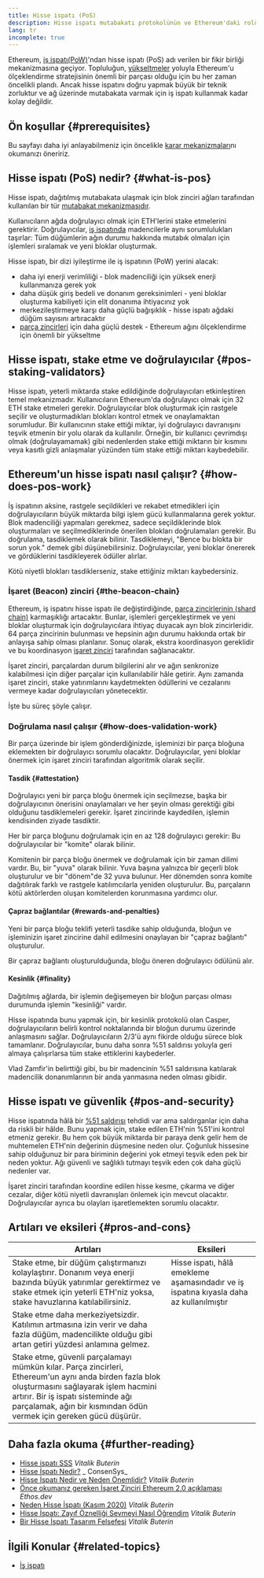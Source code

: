 ```yaml
---
title: Hisse ispatı (PoS)
description: Hisse ispatı mutabakatı protokolünün ve Ethereum'daki rolünün açıklaması.
lang: tr
incomplete: true
---
```


Ethereum, [iş ispatı(PoW)](/developers/docs/consensus-mekanizmas/pow/)'ndan hisse ispatı (PoS) adı verilen bir fikir birliği mekanizmasına geçiyor. Topluluğun, [yükseltmeler](/upgrades/) yoluyla Ethereum'u ölçeklendirme stratejisinin önemli bir parçası olduğu için bu her zaman öncelikli plandı. Ancak hisse ispatını doğru yapmak büyük bir teknik zorluktur ve ağ üzerinde mutabakata varmak için iş ispatı kullanmak kadar kolay değildir.

## Ön koşullar {#prerequisites}

Bu sayfayı daha iyi anlayabilmeniz için öncelikle [karar mekanizmaları](/developers/docs/consensus-mechanisms/)nı okumanızı öneririz.

## Hisse ispatı (PoS) nedir? {#what-is-pos}

Hisse ispatı, dağıtılmış mutabakata ulaşmak için blok zinciri ağları tarafından kullanılan bir tür [mutabakat mekanizmasıdır](/developers/docs/consensus-mechanisms/).

Kullanıcıların ağda doğrulayıcı olmak için ETH'lerini stake etmelerini gerektirir. Doğrulayıcılar, [iş ispatında](/developers/docs/consensus-mechanisms/pow/) madencilerle aynı sorumlulukları taşırlar: Tüm düğümlerin ağın durumu hakkında mutabık olmaları için işlemleri sıralamak ve yeni bloklar oluşturmak.

Hisse ispatı, bir dizi iyileştirme ile iş ispatının (PoW) yerini alacak:

- daha iyi enerji verimliliği - blok madenciliği için yüksek enerji kullanmanıza gerek yok
- daha düşük giriş bedeli ve donanım gereksinimleri - yeni bloklar oluşturma kabiliyeti için elit donanıma ihtiyacınız yok
- merkezileştirmeye karşı daha güçlü bağışıklık - hisse ispatı ağdaki düğüm sayısını artıracaktır
- [parça zincirleri](/upgrades/sharding/) için daha güçlü destek - Ethereum ağını ölçeklendirme için önemli bir yükseltme

## Hisse ispatı, stake etme ve doğrulayıcılar {#pos-staking-validators}

Hisse ispatı, yeterli miktarda stake edildiğinde doğrulayıcıları etkinleştiren temel mekanizmadır. Kullanıcıların Ethereum'da doğrulayıcı olmak için 32 ETH stake etmeleri gerekir. Doğrulayıcılar blok oluşturmak için rastgele seçilir ve oluşturmadıkları blokları kontrol etmek ve onaylamaktan sorumludur. Bir kullanıcının stake ettiği miktar, iyi doğrulayıcı davranışını teşvik etmenin bir yolu olarak da kullanılır. Örneğin, bir kullanıcı çevrimdışı olmak (doğrulayamamak) gibi nedenlerden stake ettiği miktarın bir kısmını veya kasıtlı gizli anlaşmalar yüzünden tüm stake ettiği miktarı kaybedebilir.

## Ethereum'un hisse ispatı nasıl çalışır? {#how-does-pos-work}

İş ispatının aksine, rastgele seçildikleri ve rekabet etmedikleri için doğrulayıcıların büyük miktarda bilgi işlem gücü kullanmalarına gerek yoktur. Blok madenciliği yapmaları gerekmez, sadece seçildiklerinde blok oluşturmaları ve seçilmediklerinde önerilen blokları doğrulamaları gerekir. Bu doğrulama, tasdiklemek olarak bilinir. Tasdiklemeyi, "Bence bu blokta bir sorun yok." demek gibi düşünebilirsiniz. Doğrulayıcılar, yeni bloklar önererek ve gördüklerini tasdikleyerek ödüller alırlar.

Kötü niyetli blokları tasdiklerseniz, stake ettiğiniz miktarı kaybedersiniz.

### İşaret (Beacon) zinciri {#the-beacon-chain}

Ethereum, iş ispatını hisse ispatı ile değiştirdiğinde, [parça zincirlerinin (shard chain)](/upgrades/sharding/) karmaşıklığı artacaktır. Bunlar, işlemleri gerçekleştirmek ve yeni bloklar oluşturmak için doğrulayıcılara ihtiyaç duyacak ayrı blok zincirleridir. 64 parça zincirinin bulunması ve hepsinin ağın durumu hakkında ortak bir anlayışa sahip olması planlanır. Sonuç olarak, ekstra koordinasyon gereklidir ve bu koordinasyon [işaret zinciri](/upgrades/beacon-chain/) tarafından sağlanacaktır.

İşaret zinciri, parçalardan durum bilgilerini alır ve ağın senkronize kalabilmesi için diğer parçalar için kullanılabilir hâle getirir. Aynı zamanda işaret zinciri, stake yatırımlarını kaydetmekten ödüllerini ve cezalarını vermeye kadar doğrulayıcıları yönetecektir.

İşte bu süreç şöyle çalışır.

### Doğrulama nasıl çalışır {#how-does-validation-work}

Bir parça üzerinde bir işlem gönderdiğinizde, işleminizi bir parça bloğuna eklemekten bir doğrulayıcı sorumlu olacaktır. Doğrulayıcılar, yeni bloklar önermek için işaret zinciri tarafından algoritmik olarak seçilir.

#### Tasdik {#attestation}

Doğrulayıcı yeni bir parça bloğu önermek için seçilmezse, başka bir doğrulayıcının önerisini onaylamaları ve her şeyin olması gerektiği gibi olduğunu tasdiklemeleri gerekir. İşaret zincirinde kaydedilen, işlemin kendisinden ziyade tasdiktir.

Her bir parça bloğunu doğrulamak için en az 128 doğrulayıcı gerekir: Bu doğrulayıcılar bir "komite" olarak bilinir.

Komitenin bir parça bloğu önermek ve doğrulamak için bir zaman dilimi vardır. Bu, bir "yuva" olarak bilinir. Yuva başına yalnızca bir geçerli blok oluşturulur ve bir "dönem"de 32 yuva bulunur. Her dönemden sonra komite dağıtılırak farklı ve rastgele katılımcılarla yeniden oluşturulur. Bu, parçaların kötü aktörlerden oluşan komitelerden korunmasına yardımcı olur.

#### Çapraz bağlantılar {#rewards-and-penalties}

Yeni bir parça bloğu teklifi yeterli tasdike sahip olduğunda, bloğun ve işleminizin işaret zincirine dahil edilmesini onaylayan bir "çapraz bağlantı" oluşturulur.

Bir çapraz bağlantı oluşturulduğunda, bloğu öneren doğrulayıcı ödülünü alır.

#### Kesinlik {#finality}

Dağıtılmış ağlarda, bir işlemin değişemeyen bir bloğun parçası olması durumunda işlemin "kesinliği" vardır.

Hisse ispatında bunu yapmak için, bir kesinlik protokolü olan Casper, doğrulayıcıların belirli kontrol noktalarında bir bloğun durumu üzerinde anlaşmasını sağlar. Doğrulayıcıların 2/3'ü aynı fikirde olduğu sürece blok tamamlanır. Doğrulayıcılar, bunu daha sonra %51 saldırısı yoluyla geri almaya çalışırlarsa tüm stake ettiklerini kaybederler.

Vlad Zamfir'in belirttiği gibi, bu bir madencinin %51 saldırısına katılarak madencilik donanımlarının bir anda yanmasına neden olması gibidir.

## Hisse ispatı ve güvenlik {#pos-and-security}

Hisse ispatında hâlâ bir [%51 saldırısı](https://www.investopedia.com/terms/1/51-attack.asp) tehdidi var ama saldırganlar için daha da riskli bir hâlde. Bunu yapmak için, stake edilen ETH'nin %51'ini kontrol etmeniz gerekir. Bu hem çok büyük miktarda bir paraya denk gelir hem de muhtemelen ETH'nin değerinin düşmesine neden olur. Çoğunluk hissesine sahip olduğunuz bir para biriminin değerini yok etmeyi teşvik eden pek bir neden yoktur. Ağı güvenli ve sağlıklı tutmayı teşvik eden çok daha güçlü nedenler var.

İşaret zinciri tarafından koordine edilen hisse kesme, çıkarma ve diğer cezalar, diğer kötü niyetli davranışları önlemek için mevcut olacaktır. Doğrulayıcılar ayrıca bu olayları işaretlemekten sorumlu olacaktır.

## Artıları ve eksileri {#pros-and-cons}

| Artıları                                                                                                                                                                                                                                                   | Eksileri                                                                                |
| ---------------------------------------------------------------------------------------------------------------------------------------------------------------------------------------------------------------------------------------------------------- | --------------------------------------------------------------------------------------- |
| Stake etme, bir düğüm çalıştırmanızı kolaylaştırır. Donanım veya enerji bazında büyük yatırımlar gerektirmez ve stake etmek için yeterli ETH'niz yoksa, stake havuzlarına katılabilirsiniz.                                                                | Hisse ispatı, hâlâ emekleme aşamasındadır ve iş ispatına kıyasla daha az kullanılmıştır |
| Stake etme daha merkeziyetsizdir. Katılımın artmasına izin verir ve daha fazla düğüm, madencilikte olduğu gibi artan getiri yüzdesi anlamına gelmez.                                                                                                       |                                                                                         |
| Stake etme, güvenli parçalamayı mümkün kılar. Parça zincirleri, Ethereum'un aynı anda birden fazla blok oluşturmasını sağlayarak işlem hacmini artırır. Bir iş ispatı sisteminde ağı parçalamak, ağın bir kısmından ödün vermek için gereken gücü düşürür. |                                                                                         |

## Daha fazla okuma {#further-reading}

- [Hisse ispatı SSS](https://vitalik.ca/general/2017/12/31/pos_faq.html) _Vitalik Buterin_
- [Hisse İspatı Nedir?](https://consensys.net/blog/blockchain-explained/what-is-proof-of-stake/) _ ConsenSys_
- [Hisse İspatı Nedir ve Neden Önemlidir?](https://bitcoinmagazine.com/culture/what-proof-of-stake-is-and-why-it-matters-1377531463) _Vitalik Buterin_
- [Önce okumanız gereken İşaret Zinciri Ethereum 2.0 açıklaması](https://ethos.dev/beacon-chain/) _Ethos.dev_
- [Neden Hisse İspatı (Kasım 2020)](https://vitalik.ca/general/2020/11/06/pos2020.html) _Vitalik Buterin_
- [Hisse İspatı: Zayıf Öznelliği Sevmeyi Nasıl Öğrendim](https://blog.ethereum.org/2014/11/25/proof-stake-learned-love-weak-subjectivity/) _Vitalik Buterin_
- [Bir Hisse İspatı Tasarım Felsefesi](https://medium.com/@VitalikButerin/a-proof-of-stake-design-philosophy-506585978d51) _Vitalik Buterin_

## İlgili Konular {#related-topics}

- [İş ispatı](/developers/docs/consensus-mechanisms/pow/)
